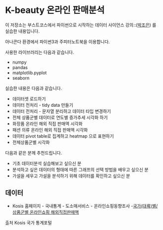 # K-beauty 온라인 판매분석

이 저장소는 부스트코스에서 파이썬으로 시작하는 데이터 사이언스 강의::([박조은](https://github.com/corazzon)) 를 실습한 내용입니다.

아나콘다 환경에서 파이썬3과 주피터노트북을 이용합니다.

사용한 라이브러리는 다음과 같습니다.

- numpy
- pandas
- matplotlib.pyplot
- seaborn

실습한 내용은 다음과 같습니다.

- 데이터셋 로드하기
- 데이터 전처리 - tidy data 만들기
- 데이터 전처리 - 문자열 분리하고 데이터 타입 변경하기
- 전체 상품군별 데이터로 연도별 증가추세 시각화 하기
- 화장품 온라인 해외 직접 판매액 시각화
- 패션 의류 온라인 해외 직접 판매액 시각화
- 데이터 pivot table로 집계하고 heatmap 으로 표현하기
- 전체상품군별 시각화



다음과 같은 분께 추천드립니다.

- 기초 데이터분석 실습해보고 싶으신 분
- 분석하고 싶은 데이터의 형태에 따른 그래프의 선택 방법을 배우고 싶으신 분
- 가설을 세우고 가설을 분석하기 위해 데이터를 확인하고 싶으신 분





## 데이터

- Kosis 홈페이지 - 국내통계 - 도소매서비스 - 온라인쇼핑동향조사 -[국가(대륙)별/상품군별 온라인쇼핑 해외직접판매액 ](http://kosis.kr/statisticsList/statisticsListIndex.do?menuId=M_01_01&vwcd=MT_ZTITLE&parmTabId=M_01_01#)

출처 Kosis 국가 통계포털

